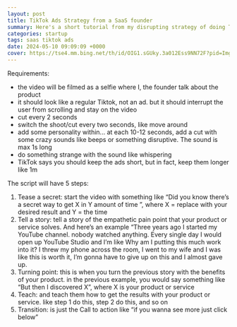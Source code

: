 ```yaml
---
layout: post
title: TikTok Ads Strategy from a SaaS founder
summary: Here's a short tutorial from my disrupting strategy of doing Tiktok Ads as a SaaS Founder
categories: startup
tags: saas tiktok ads
date: 2024-05-10 09:09:09 +0000
cover: https://tse4.mm.bing.net/th/id/OIG1.sGUky.3a012Ess9NN72F?pid=ImgGn
---
```


Requirements:

- the video will be filmed as a selfie where I, the founder talk about the product
- it should look like a regular Tiktok, not an ad. but it should interrupt the user from scrolling and stay on the video
- cut every 2 seconds 
- switch the shoot/cut every two seconds, like move around
- add some personality within... at each 10-12 seconds, add a cut with some crazy sounds like beeps or something disruptive. The sound is max 1s long
- do something strange with the sound like whispering
- TikTok says you should keep the ads short, but in fact, keep them longer like 1m

The script will have 5 steps:
1. Tease a secret: start the video with something like “Did you know there’s a secret way to get X in Y amount of time ”, where X = replace with your desired result and Y = the time
2. Tell a story: tell a story of the empathetic pain point that your product or service solves. And here’s an example “Three years ago I started my YouTube channel. nobody watched anything. Every single day I would open up YouTube Studio and I’m like Why am I putting this much work into it? I threw my phone across the room, I went to my wife and I was like this is worth it, I’m gonna have to give up on this and I almost gave up.
3. Turning point: this is when you turn the previous story with the benefits of your product. in the previous example, you would say something like “But then I discovered X”, where X is your product or service 
4. Teach: and teach them how to get the results with your product or service. like step 1 do this, step 2 do this, and so on
5. Transition: is just the Call to action like “if you wanna see more just click below”
